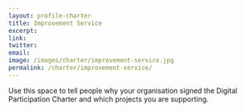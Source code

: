 ```yaml
---
layout: profile-charter
title: Improvement Service
excerpt: 
link: 
twitter: 
email: 
image: /images/charter/improvement-service.jpg
permalink: /charter/improvement-service/
---
```


Use this space to tell people why your organisation signed the Digital Participation Charter and which projects you are supporting.